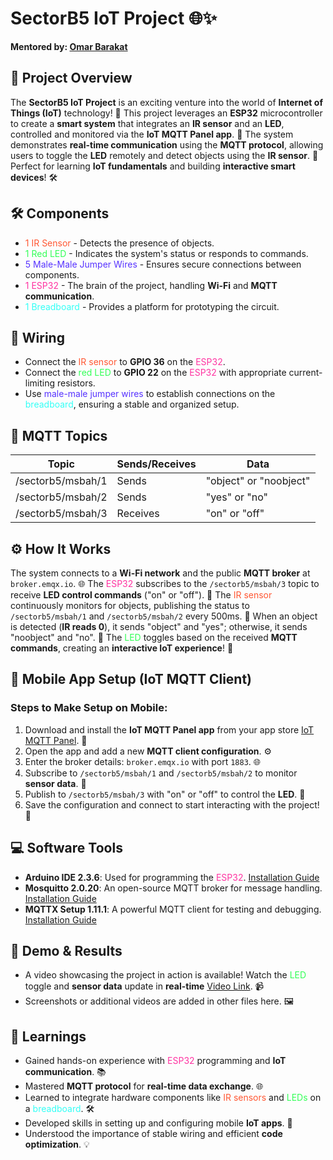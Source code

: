 # SectorB5 IoT Project 🌐✨  
**Mentored by: [Omar Barakat](https://www.linkedin.com/in/omarbarakota/)**  

## 🌟 Project Overview  
The **SectorB5 IoT Project** is an exciting venture into the world of **Internet of Things (IoT)** technology! 🎉 This project leverages an **ESP32** microcontroller to create a **smart system** that integrates an **IR sensor** and an **LED**, controlled and monitored via the **IoT MQTT Panel app**. 🚀 The system demonstrates **real-time communication** using the **MQTT protocol**, allowing users to toggle the **LED** remotely and detect objects using the **IR sensor**. 🌱 Perfect for learning **IoT fundamentals** and building **interactive smart devices**! 🛠️  

## 🛠️ Components  
- <span style="color: #FF5733">1 IR Sensor</span> - Detects the presence of objects.  
- <span style="color: #33FF57">1 Red LED</span> - Indicates the system's status or responds to commands.  
- <span style="color: #5733FF">5 Male-Male Jumper Wires</span> - Ensures secure connections between components.  
- <span style="color: #FF33A1">1 ESP32</span> - The brain of the project, handling **Wi-Fi** and **MQTT communication**.  
- <span style="color: #33FFF6">1 Breadboard</span> - Provides a platform for prototyping the circuit.  

## 🔌 Wiring  
- Connect the <span style="color: #FF5733">IR sensor</span> to **GPIO 36** on the <span style="color: #FF33A1">ESP32</span>.  
- Connect the <span style="color: #33FF57">red LED</span> to **GPIO 22** on the <span style="color: #FF33A1">ESP32</span> with appropriate current-limiting resistors.  
- Use <span style="color: #5733FF">male-male jumper wires</span> to establish connections on the <span style="color: #33FFF6">breadboard</span>, ensuring a stable and organized setup.  

## 📡 MQTT Topics  

| Topic              | Sends/Receives         | Data                     |
|--------------------|-------------------------|--------------------------|
| /sectorb5/msbah/1  | Sends                  | "object" or "noobject"   |
| /sectorb5/msbah/2  | Sends                  | "yes" or "no"            |
| /sectorb5/msbah/3  | Receives               | "on" or "off"            |

## ⚙️ How It Works  
The system connects to a **Wi-Fi network** and the public **MQTT broker** at `broker.emqx.io`. 🌐 The <span style="color: #FF33A1">ESP32</span> subscribes to the `/sectorb5/msbah/3` topic to receive **LED control commands** ("on" or "off"). 📡 The <span style="color: #FF5733">IR sensor</span> continuously monitors for objects, publishing the status to `/sectorb5/msbah/1` and `/sectorb5/msbah/2` every 500ms. 🔄 When an object is detected (**IR reads 0**), it sends "object" and "yes"; otherwise, it sends "noobject" and "no". 🎯 The <span style="color: #33FF57">LED</span> toggles based on the received **MQTT commands**, creating an **interactive IoT experience**! 🌈  

## 📱 Mobile App Setup (IoT MQTT Client)  
### Steps to Make Setup on Mobile:  
1. Download and install the **IoT MQTT Panel app** from your app store [IoT MQTT Panel](https://play.google.com/store/apps/details?id=snr.lab.iotmqttpanel.prod). 📲  
2. Open the app and add a new **MQTT client configuration**. ⚙️  
3. Enter the broker details: `broker.emqx.io` with port `1883`. 🌐  
4. Subscribe to `/sectorb5/msbah/1` and `/sectorb5/msbah/2` to monitor **sensor data**. 👀  
5. Publish to `/sectorb5/msbah/3` with "on" or "off" to control the **LED**. 🔧  
6. Save the configuration and connect to start interacting with the project! 🎉  

## 💻 Software Tools  
- **Arduino IDE 2.3.6**: Used for programming the <span style="color: #FF33A1">ESP32</span>. [Installation Guide](https://support.arduino.cc/hc/en-us/articles/360019833020-Download-and-install-Arduino-IDE)  
- **Mosquitto 2.0.20**: An open-source MQTT broker for message handling. [Installation Guide](https://mosquitto.org/download/)  
- **MQTTX Setup 1.11.1**: A powerful MQTT client for testing and debugging. [Installation Guide](https://mqttx.app/downloads)  

## 🎥 Demo & Results  
- A video showcasing the project in action is available! Watch the <span style="color: #33FF57">LED</span> toggle and **sensor data** update in **real-time** [Video Link](https://drive.google.com/file/d/17rBqDjGTfwB-cq_1fCfG6H2kz-n7MWRv/view?usp=drivesdk). 📹  
- Screenshots or additional videos are added in other files here. 🖼️  

## 🧠 Learnings  
- Gained hands-on experience with <span style="color: #FF33A1">ESP32</span> programming and **IoT communication**. 📚  
- Mastered **MQTT protocol** for **real-time data exchange**. 🌐  
- Learned to integrate hardware components like <span style="color: #FF5733">IR sensors</span> and <span style="color: #33FF57">LEDs</span> on a <span style="color: #33FFF6">breadboard</span>. 🛠️  
- Developed skills in setting up and configuring mobile **IoT apps**. 📱  
- Understood the importance of stable wiring and efficient **code optimization**. 💡
